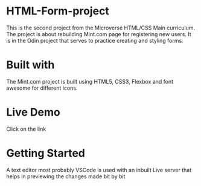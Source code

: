 # HTML-Form-project
This is the second project from the Microverse HTML/CSS Main curriculum. The project is about rebuilding Mint.com page for registering new users. It is in the Odin project that serves to practice creating and styling forms. 
# Built with
The Mint.com project is built using HTML5, CSS3, Flexbox and font awesome for different icons.
# Live Demo
Click on the link

# Getting Started
A text editor most probably VSCode is used with an inbuilt Live server that helps in previewing the changes made bit by bit


